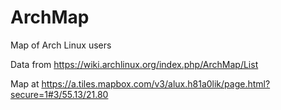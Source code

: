 ArchMap
=======

Map of Arch Linux users

Data from https://wiki.archlinux.org/index.php/ArchMap/List

Map at https://a.tiles.mapbox.com/v3/alux.h81a0lik/page.html?secure=1#3/55.13/21.80
